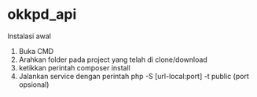 # okkpd_api

Instalasi awal 
1. Buka CMD
2. Arahkan folder pada project yang telah di clone/download
3. ketikkan perintah composer install
4. Jalankan service dengan perintah php -S [url-local:port] -t public (port opsional)
